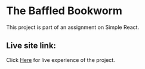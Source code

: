 # The Baffled Bookworm

This project is part of an assignment on Simple React.

## Live site link:

Click [Here](http://www.google.com) for live experience of the project.
